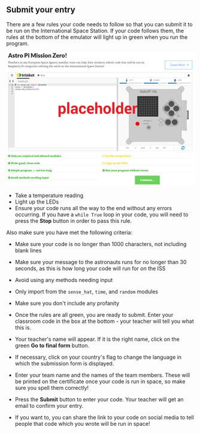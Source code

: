 ## Submit your entry

There are a few rules your code needs to follow so that you can submit it to be run on the International Space Station. If your code follows them, the rules at the bottom of the emulator will light up in green when you run the program.

![Validation](images/validation.png)

+ Take a temperature reading
+ Light up the LEDs
+ Ensure your code runs all the way to the end without any errors occurring. If you have a `while True` loop in your code, you will need to press the **Stop** button in order to pass this rule.

Also make sure you have met the following criteria:

+ Make sure your code is no longer than 1000 characters, not including blank lines
+ Make sure your message to the astronauts runs for no longer than 30 seconds, as this is how long your code will run for on the ISS
+ Avoid using any methods needing input
+ Only import from the `sense_hat`, `time`, and `random` modules
+ Make sure you don't include any profanity


+ Once the rules are all green, you are ready to submit. Enter your classroom code in the box at the bottom - your teacher will tell you what this is.

+ Your teacher's name will appear. If it is the right name, click on the green **Go to final form** button.

+ If necessary, click on your country's flag to change the language in which the submission form is displayed.

+ Enter your team name and the names of the team members. These will be printed on the certificate once your code is run in space, so make sure you spell them correctly!

+ Press the **Submit** button to enter your code. Your teacher will get an email to confirm your entry.

+ If you want to, you can share the link to your code on social media to tell people that code which you wrote will be run in space!

